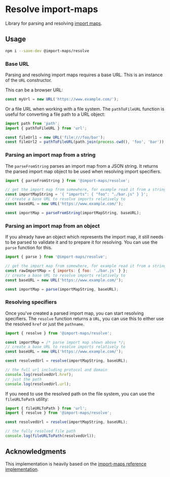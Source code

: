 # Resolve import-maps

Library for parsing and resolving [import maps](https://github.com/WICG/import-maps).

[//]: # 'AUTO INSERT HEADER PREPUBLISH'

## Usage

```bash
npm i --save-dev @import-maps/resolve
```

### Base URL

Parsing and resolving import maps requires a base URL. This is an instance of the `URL` constructor.

This can be a browser URL:

```js
const myUrl = new URL('https://www.example.com/');
```

Or a file URL when working with a file system. The `pathToFileURL` function is useful for converting a file path to a URL object:

```js
import path from 'path';
import { pathToFileURL } from 'url';

const fileUrl1 = new URL('file:///foo/bar');
const fileUrl2 = pathToFileURL(path.join(process.cwd(), 'foo', 'bar'));
```

### Parsing an import map from a string

The `parseFromString` parses an import map from a JSON string. It returns the parsed import map object to be used when resolving import specifiers.

```js
import { parseFromString } from '@import-maps/resolve';

// get the import map from somewhere, for example read it from a string
const importMapString = '{ "imports": { "foo": "./bar.js" } }';
// create a base URL to resolve imports relatively to
const baseURL = new URL('https://www.example.com/');

const importMap = parseFromString(importMapString, baseURL);
```

### Parsing an import map from an object

If you already have an object which represents the import map, it still needs to be parsed to validate it and to prepare it for resolving. You can use the `parse` function for this.

```js
import { parse } from '@import-maps/resolve';

// get the import map from somewhere, for example read it from a string
const rawImportMap = { imports: { foo: './bar.js' } };
// create a base URL to resolve imports relatively to
const baseURL = new URL('https://www.example.com/');

const importMap = parse(importMapString, baseURL);
```

### Resolving specifiers

Once you've created a parsed import map, you can start resolving specifiers. The `resolve` function returns a `URL`, you can use this to either use the resolved `href` or just the `pathname`.

```js
import { resolve } from '@import-maps/resolve';

const importMap = /* parse import map shown above */;
// create a base URL to resolve imports relatively to
const baseURL = new URL('https://www.example.com/');

const resolvedUrl = resolve(importMapString, baseURL);

// the full url including protocol and domain
console.log(resolvedUrl.href);
// just the path
console.log(resolvedUrl.url);
```

If you need to use the resolved path on the file system, you can use the `fileURLToPath` utility:

```js
import { fileURLToPath } from 'url';
import { resolve } from '@import-maps/resolve';

const resolvedUrl = resolve(importMapString, baseURL);

// the fully resolved file path
console.log(fileURLToPath(resolvedUrl));
```

## Acknowledgments

This implementation is heavily based on the [import-maps reference implementation](https://github.com/WICG/import-maps/tree/master/reference-implementation).

<script>
  export default {
    mounted() {
      const editLink = document.querySelector('.edit-link a');
      if (editLink) {
        const url = editLink.href;
        editLink.href = url.substr(0, url.indexOf('/master/')) + '/master/packages/import-maps-process/README.md';
      }
    }
  }
</script>
